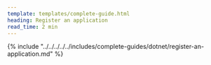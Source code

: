 ```yaml
---
template: templates/complete-guide.html
heading: Register an application
read_time: 2 min
---
```


{% include "../../../../../includes/complete-guides/dotnet/register-an-application.md" %}
